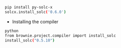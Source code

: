 

```bash
pip install py-solc-x
solcx.install_solc('0.6.0')
```

- Installing the compiler

```bash
python
from brownie.project.compiler import install_solc
install_solc("0.5.10")
```